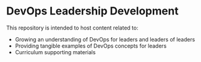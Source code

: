 # DevOps Leadership Development

This repository is intended to host content related to:
- Growing an understanding of DevOps for leaders and leaders of leaders
- Providing tangible examples of DevOps concepts for leaders
- Curriculum supporting materials
